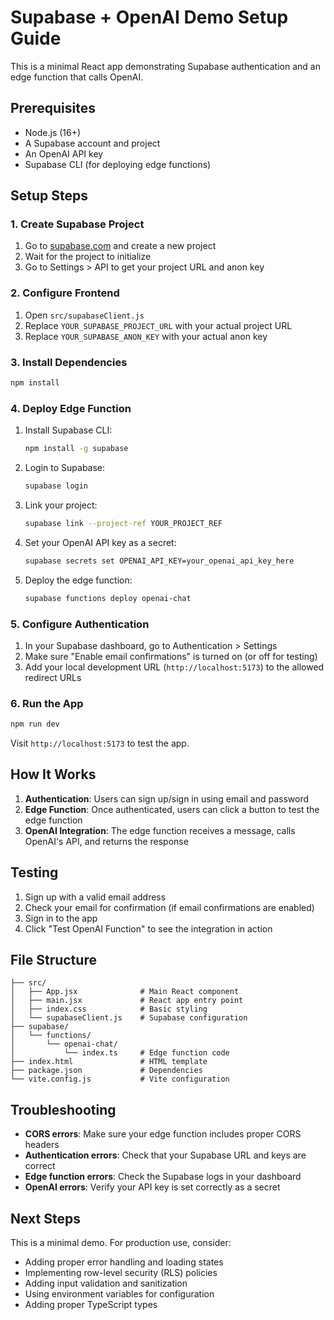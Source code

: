 # Supabase + OpenAI Demo Setup Guide

This is a minimal React app demonstrating Supabase authentication and an edge function that calls OpenAI.

## Prerequisites

- Node.js (16+)
- A Supabase account and project
- An OpenAI API key
- Supabase CLI (for deploying edge functions)

## Setup Steps

### 1. Create Supabase Project

1. Go to [supabase.com](https://supabase.com) and create a new project
2. Wait for the project to initialize
3. Go to Settings > API to get your project URL and anon key

### 2. Configure Frontend

1. Open `src/supabaseClient.js`
2. Replace `YOUR_SUPABASE_PROJECT_URL` with your actual project URL
3. Replace `YOUR_SUPABASE_ANON_KEY` with your actual anon key

### 3. Install Dependencies

```bash
npm install
```

### 4. Deploy Edge Function

1. Install Supabase CLI:
   ```bash
   npm install -g supabase
   ```

2. Login to Supabase:
   ```bash
   supabase login
   ```

3. Link your project:
   ```bash
   supabase link --project-ref YOUR_PROJECT_REF
   ```

4. Set your OpenAI API key as a secret:
   ```bash
   supabase secrets set OPENAI_API_KEY=your_openai_api_key_here
   ```

5. Deploy the edge function:
   ```bash
   supabase functions deploy openai-chat
   ```

### 5. Configure Authentication

1. In your Supabase dashboard, go to Authentication > Settings
2. Make sure "Enable email confirmations" is turned on (or off for testing)
3. Add your local development URL (`http://localhost:5173`) to the allowed redirect URLs

### 6. Run the App

```bash
npm run dev
```

Visit `http://localhost:5173` to test the app.

## How It Works

1. **Authentication**: Users can sign up/sign in using email and password
2. **Edge Function**: Once authenticated, users can click a button to test the edge function
3. **OpenAI Integration**: The edge function receives a message, calls OpenAI's API, and returns the response

## Testing

1. Sign up with a valid email address
2. Check your email for confirmation (if email confirmations are enabled)
3. Sign in to the app
4. Click "Test OpenAI Function" to see the integration in action

## File Structure

```
├── src/
│   ├── App.jsx              # Main React component
│   ├── main.jsx             # React app entry point
│   ├── index.css            # Basic styling
│   └── supabaseClient.js    # Supabase configuration
├── supabase/
│   └── functions/
│       └── openai-chat/
│           └── index.ts     # Edge function code
├── index.html               # HTML template
├── package.json             # Dependencies
└── vite.config.js           # Vite configuration
```

## Troubleshooting

- **CORS errors**: Make sure your edge function includes proper CORS headers
- **Authentication errors**: Check that your Supabase URL and keys are correct
- **Edge function errors**: Check the Supabase logs in your dashboard
- **OpenAI errors**: Verify your API key is set correctly as a secret

## Next Steps

This is a minimal demo. For production use, consider:
- Adding proper error handling and loading states
- Implementing row-level security (RLS) policies
- Adding input validation and sanitization
- Using environment variables for configuration
- Adding proper TypeScript types